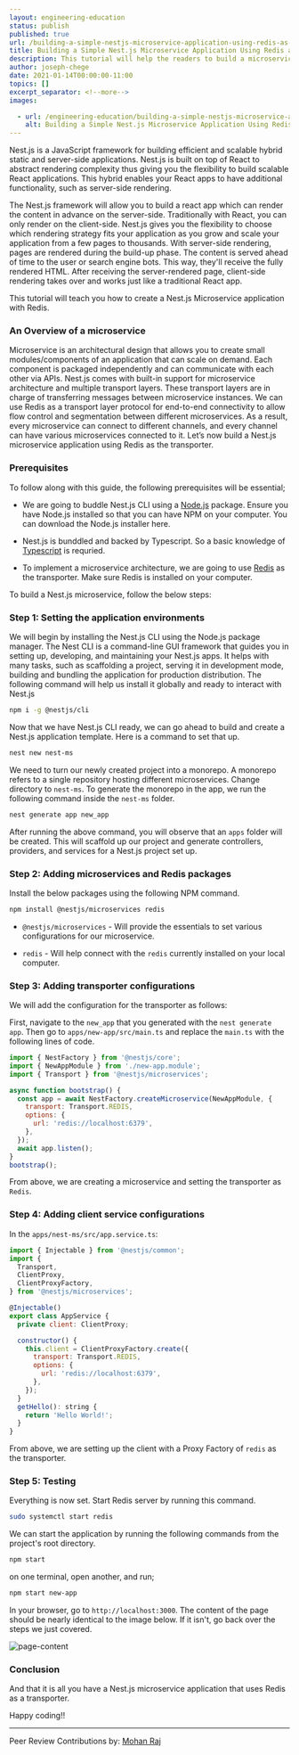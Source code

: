 ```yaml
---
layout: engineering-education
status: publish
published: true
url: /building-a-simple-nestjs-microservice-application-using-redis-as-the-transporter/
title: Building a Simple Nest.js Microservice Application Using Redis as the Transporter
description: This tutorial will help the readers to build a microservice application using Nest.js with Redis as the transporter.
author: joseph-chege
date: 2021-01-14T00:00:00-11:00
topics: []
excerpt_separator: <!--more-->
images:

  - url: /engineering-education/building-a-simple-nestjs-microservice-application-using-redis-as-the-transporter/hero.jpg
    alt: Building a Simple Nest.js Microservice Application Using Redis as the Transporter Image
---
```

Nest.js is a JavaScript framework for building efficient and scalable hybrid static and server-side applications. Nest.js is built on top of React to abstract rendering complexity thus giving you the flexibility to build scalable React applications. This hybrid enables your React apps to have additional functionality, such as server-side rendering. 
<!--more-->

The Nest.js framework will allow you to build a react app which can render the content in advance on the server-side. Traditionally with React, you can only render on the client-side. Nest.js gives you the flexibility to choose which rendering strategy fits your application as you grow and scale your application from a few pages to thousands. With server-side rendering, pages are rendered during the build-up phase. The content is served ahead of time to the user or search engine bots. This way, they'll receive the fully rendered HTML. After receiving the server-rendered page, client-side rendering takes over and works just like a traditional React app. 

This tutorial will teach you how to create a Nest.js Microservice application with Redis.

### An Overview of a microservice

Microservice is an architectural design that allows you to create small modules/components of an application that can scale on demand. Each component is packaged independently and can communicate with each other via APIs. Nest.js comes with built-in support for microservice architecture and multiple transport layers. These transport layers are in charge of transferring messages between microservice instances. We can use Redis as a transport layer protocol for end-to-end connectivity to allow flow control and segmentation between different microservices. As a result, every microservice can connect to different channels, and every channel can have various microservices connected to it. Let’s now build a Nest.js microservice application using Redis as the transporter.

### Prerequisites

To follow along with this guide, the following prerequisites will be essential;

- We are going to buddle Nest.js CLI using a [Node.js](https://nodejs.org/en/) package. Ensure you have Node.js installed so that you can have NPM on your computer. You can download the Node.js installer here.

- Nest.js is bunddled and backed by Typescript. So a basic knowledge of [Typescript](https://www.typescriptlang.org/) is requried.

- To implement a microservice architecture, we are going to use [Redis](https://redis.io/) as the transporter. Make sure Redis is installed on your computer.

To build a Nest.js microservice, follow the below steps:

### Step 1: Setting the application environments

We will begin by installing the Nest.js CLI using the Node.js package manager. The Nest CLI is a command-line GUI framework that guides you in setting up, developing, and maintaining your Nest.js apps. It helps with many tasks, such as scaffolding a project, serving it in development mode, building and bundling the application for production distribution. The following command will help us install it globally and ready to interact with Nest.js

```bash
npm i -g @nestjs/cli
```

Now that we have Nest.js CLI ready, we can go ahead to build and create a Nest.js application template. Here is a command to set that up.

```bash
nest new nest-ms
```

We need to turn our newly created project into a monorepo. A monorepo refers to a single repository hosting different microservices. Change directory to `nest-ms`. To generate the monorepo in the app, we run the following command inside the `nest-ms` folder.

```bash
nest generate app new_app
```

After running the above command, you will observe that an `apps` folder will be created. This will scaffold up our project and generate controllers, providers, and services for a Nest.js project set up.

### Step 2: Adding microservices and Redis packages

Install the below packages using the following NPM command.

```bash
npm install @nestjs/microservices redis
```

- `@nestjs/microservices` - Will provide the essentials to set various configurations for our microservice.

- `redis` - Will help connect with the `redis` currently installed on your local computer.

### Step 3: Adding transporter configurations

We will add the configuration for the transporter as follows:

First, navigate to the `new_app` that you generated with the `nest generate app`. Then go to `apps/new-app/src/main.ts` and replace the `main.ts` with the following lines of code.

```js
import { NestFactory } from '@nestjs/core';
import { NewAppModule } from './new-app.module';
import { Transport } from '@nestjs/microservices';

async function bootstrap() {
  const app = await NestFactory.createMicroservice(NewAppModule, {
    transport: Transport.REDIS,
    options: {
      url: 'redis://localhost:6379',
    },
  });
  await app.listen();
}
bootstrap();
```

From above, we are creating a microservice and setting the transporter as `Redis`.

### Step 4: Adding client service configurations

In the `apps/nest-ms/src/app.service.ts`:

```js
import { Injectable } from '@nestjs/common';
import {
  Transport,
  ClientProxy,
  ClientProxyFactory,
} from '@nestjs/microservices';

@Injectable()
export class AppService {
  private client: ClientProxy;

  constructor() {
    this.client = ClientProxyFactory.create({
      transport: Transport.REDIS,
      options: {
        url: 'redis://localhost:6379',
      },
    });
  }
  getHello(): string {
    return 'Hello World!';
  }
}
```

From above, we are setting up the client with a Proxy Factory of `redis` as the transporter.

### Step 5: Testing

Everything is now set. Start Redis server by running this command.

```bash
sudo systemctl start redis
```

We can start the application by running the following commands from the project's root directory.

```bash
npm start
```

on one terminal, open another, and run;

```bash
npm start new-app
```

In your browser, go to `http://localhost:3000`. The content of the page should be nearly identical to the image below. If it isn't, go back over the steps we just covered.

![page-content](/engineering-education/building-a-simple-nestjs-microservice-application-using-redis-as-the-transporter/page-content.png)

### Conclusion

And that it is all you have a Nest.js microservice application that uses Redis as a transporter.

Happy coding!!

---
Peer Review Contributions by: [Mohan Raj](/engineering-education/authors/mohan-raj/)
